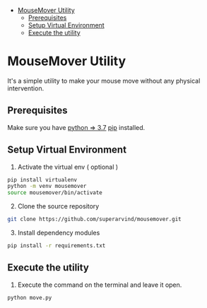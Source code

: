 - [MouseMover Utility](#mousemover-utility)
  - [Prerequisites](#prerequisites)
  - [Setup Virtual Environment](#setup-virtual-environment)
  - [Execute the utility](#execute-the-utility)

# MouseMover Utility

It's a simple utility to make your mouse move without any physical intervention.

## Prerequisites

Make sure you have [python => 3.7](https://www.python.org/downloads/) [pip](https://pip.pypa.io/en/stable/installation/) installed.

## Setup Virtual Environment

1. Activate the virtual env ( optional )

```bash
pip install virtualenv
python -m venv mousemover
source mousemover/bin/activate
```

2. Clone the source repository

```bash
git clone https://github.com/superarvind/mousemover.git
```

3. Install dependency modules
```bash
pip install -r requirements.txt
```

## Execute the utility

1. Execute the command on the terminal and leave it open.
```bash
python move.py
```